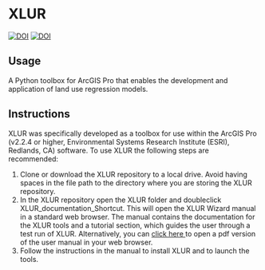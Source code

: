 # XLUR
[![DOI](https://zenodo.org/badge/209522783.svg)](https://zenodo.org/badge/latestdoi/209522783)
[![DOI](https://joss.theoj.org/papers/10.21105/joss.02177/status.svg)](https://doi.org/10.21105/joss.02177)
## Usage
A Python toolbox for ArcGIS Pro that enables the development and application of land use regression models.
## Instructions
XLUR was specifically developed as a toolbox for use within the ArcGIS Pro (v2.2.4 or higher, Environmental Systems Research Institute (ESRI), Redlands, CA) software. To use XLUR the following steps are recommended:
1. Clone or download the XLUR repository to a local drive. Avoid having spaces in the file path to the directory where you are storing the XLUR repository. 
2. In the XLUR repository open the XLUR folder and doubleclick XLUR_documentation_Shortcut. This will open the XLUR Wizard manual in a standard web browser. The manual contains the documentation for the XLUR tools and a tutorial section, which guides the user through a test run of XLUR. Alternatively, you can <a href="https://anmolter.github.io/XLUR/XLUR_documentation.pdf" type="application/pdf"> click here </a> to open a pdf version of the user manual in your web browser.
3. Follow the instructions in the manual to install XLUR and to launch the tools.  

